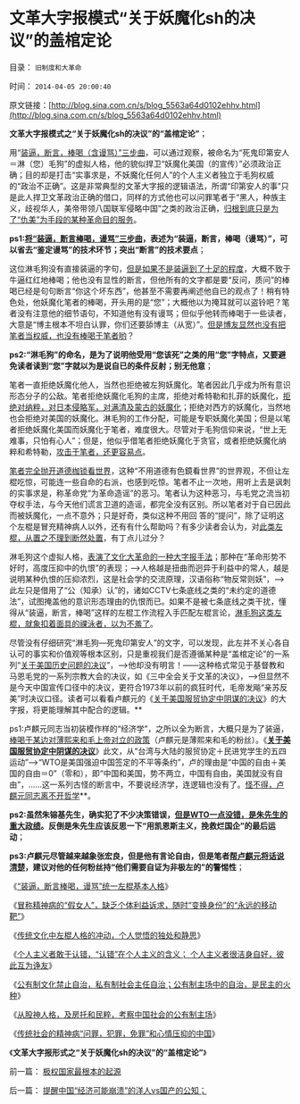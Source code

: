 # 文革大字报模式“关于妖魔化sh的决议”的盖棺定论

目录： `旧制度和大革命` 

时间： `2014-04-05 20:00:40` 

原文链接：[http://blog.sina.com.cn/s/blog_5563a64d0102ehhv.html](http://blog.sina.com.cn/s/blog_5563a64d0102ehhv.html)

**文革大字报模式之“关于妖魔化sh的决议”的“盖棺定论”**；

用“[装逼，断言，棒喝（含谩骂）”三步曲](../../../2014/3/28/“装逼，断言棒喝，谩骂”统一左棍基本人格.md)，可以通过观察，被命名为“死鬼印第安人＝淋（您）毛狗”的虚拟人格，他的貌似捍卫“妖魔化美国（的宣传）”必须政治正确；目的却是打击“实事求是，不妖魔化任何人”的个人主义者独立于毛狗权威的“政治不正确”。这是非常典型的文革大字报的逻辑语法，所谓“印第安人的事”只是此人捍卫文革政治正确的借口，同样的方式他也可以问罪笔者于“黑人，种族主义，歧视华人，美帝带领八国联军侵略中国”之类的政治正确，[归根到底只是为了“仇美”为手段的某种革命目的服务](http://darthvad.blog.163.com/blog/static/53399470201411311545877/)。

**ps1:[将“装逼，断言棒喝，谩骂”三步曲](../../../2014/3/26/“装逼，断言棒喝，谩骂”，左棍与个人主义不可调和的敌我矛盾.md)，表述为“装逼，断言，棒喝（谩骂）”，可以省去“鉴定谩骂”的技术环节；突出“断言”的技术要点**；

这位淋毛狗没有直接装逼的字句，[但是如果不是装逼到了十足的程度](../../../2009/7/26/极左特权卫士的道德优越感来自何处.md)，大概不致于牛逼红红地棒喝；他也没有显性的断言，但他所有的文字都是要“反问，质问”的棒喝已经是句句断言“你这个坏东西”，他甚至不需要再阐述他自已的观点了！稍有特色处，他妖魔化笔者的棒喝，开头用的是“您”；大概他以为掩耳就可以盗铃吧？笔者没有注意他的细节语句，不知道他有没有谩骂；但似乎他转而棒喝于一些读者，大意是“博主根本不坦白认罪，你们还要舔博主（从宽）”。[但是博友显然也没有把笔者当权威，也没有棒喝于笔者哟](../../../2013/5/19/所谓“黑粉”，是独立思考的“人权粉”.md)？

**ps2:“淋毛狗”的命名，是为了说明他受用“您该死”之类的用“您”字特点，又要避免读者读到“您”字就以为是说自已的条件反射；别无他意**；

笔者一直拒绝妖魔化他人，当然也拒绝被左狗妖魔化。笔者因此几乎成为所有意识形态分子的公敌。笔者拒绝妖魔化毛狗的主席，拒绝对希特勒和扎菲的妖魔化，[拒绝对纳粹，对日本侵略军，对满清及蒙古的妖魔化](../../../2008/11/27/血的教训：不要妖魔化敌人.md)；拒绝对西方的妖魔化，当然地也会拒绝对美国的妖魔化。淋毛狗的工作分配，可能是专职妖魔化美国；但是以笔者拒绝妖魔化美国而妖魔化于笔者，难度很大。尽管对于毛狗信仰来说，“世上无难事，只怕有心人”；但是，他似乎借笔者拒绝妖魔化于贪官，或者拒绝妖魔化纳粹和希特勒，[攻击于笔者，还更容易点](../../../2011/9/2/妖魔化希特勒掩盖了什么？法国的殖民主义与英国有何不同？.md)。

[笔者完全抛开道德枷锁看世界](../../../2010/11/25/抛开道德枷锁看历史，抛开信仰看历史.md)，这种“不用道德有色鏡看世界”的世界观，不但让左棍吃惊，可能连一些自命的右派，也感到吃惊。笔者不止一次地，用听上去是讽刺的实事求是，称革命党“为革命造谣”的恶习。笔者认为这种恶习，与毛党之流当初夺权手法，与今天他们谎言卫道的造谣，都完全没有区别。所以笔者对于自已因此而被妖魔化，一点不意外；只是好奇，类似这种不用回
答的“提问”，除了证明这个左棍是冒充精神病人以外，还有有什么帮助吗？有多少读者会认为，对[此类左棍，从置之不理到断然处置](../../../2014/2/3/伊索寓言解读牛二定律的威力：公有制为什么不可能“公正”？.md)，有丁点儿过分？

淋毛狗这个虚拟人格，[表演了文化大革命的一种大字报手法](../../../2013/8/18/实体法学视角中，文化大革命发酵的正反馈.md)；那种在“革命形势不好时，高度压抑中的仇恨”的表现；——>人格越是扭曲而迥异于利益中的常人，越是说明某种仇恨的压抑浓烈，这是社会学的交流原理，汉语俗称“物反常则妖”，——>此左只是借用了“公（知承）认”的，诸如CCTV七条底线之类的“未约定的道德法”，试图掩盖他的意识形态理由的仇恨而已。如果不是被七条底线之类干扰，懂得从“装逼，断言，棒喝”这样的左棍工作流程入手匹配左棍言论，[淋毛狗这类左棍，就象扣着面具的祼泳者，以为不羞了](http://darthvad.blog.163.com/blog/static/53399470201411695030837/)。

尽管没有仔细研究“淋毛狗—死鬼印第安人”的文字，可以发现，此左并不关心各自认可的事实和价值观等根本区别，只是重视我们是否遵循某种是“盖棺定论”的一系列“[关于美国历史问题的决议](../../../2011/1/19/“妖魔化美国”有全球“统一战线”.md)”，——>他却没有明言！——这种格式常见于基督教和马恩毛党的一系列宗教大会的决议，如《三中全会关于文革的决议》，——>但显然不是今天中国宣传口径中的决议，更符合1973年以前的疯狂时代，毛帝发飚“亲苏反美”时决议口径。读者可以看看卢麒元的《[关于美国服贸协定中阴谋的决议](http://blog.sina.com.cn/s/blog_4a405fd90102erwb.html)》的大字报，将更能理解其中配合的逻辑。**

ps1:卢麒元同志当初装模作样的“经济学”，之所以全为断言，大概只是为了装逼，[棒喝于某边对薄熙来和毛上帝对立的政策](../../../2013/11/13/宇宙真理强势崛起一年多，地狱法则的英明投机！.md)（卢麒元是薄熙来和毛的粉丝）。《**[**关于美国服贸协定中阴谋的决议**](http://blog.sina.com.cn/s/blog_4a405fd90102erwb.html)**》此文，从“台湾与大陆的服贸协定＋民进党学生的五四运动”——>“WTO是美国强迫中国签定的不平等条约”，卢的理由是“中国的自由＋美国的自由＝0”（零和），即“中国和美国，势不两立，中国有自由，美国就没有自由”，……这一系列古怪的断言中，不要说经济学，连逻辑也没有了。[怪不得，卢麒元同志离不开哲学](../../../2010/2/3/迷恋哲学不是邪恶的，就是没用的.md)**。

**ps2:虽然朱镕基先生，确实犯了不少决策错误，[但是WTO一点没错，是朱先生的重大政绩](../../../2011/11/10/WTO中看民主法治最早的约法、协商和仲裁形态.md)。反倒是朱先生应该反思一下“用凯恩斯主义，挽救烂国企”的最后运动**；

**ps3:卢麒元尽管越来越象张宏良，但是他有言论自由，但是笔者[帮卢麒元将话说清楚](../../../2011/12/26/“不争论”是尊重自已的美德；“不急于争论”是养生好习惯.md)，建议对他的任何粉丝持“他们需要自证为非极左的”的警惕性**；

《[“装逼，断言棒喝，谩骂”统一左棍基本人格](../../../2014/3/28/“装逼，断言棒喝，谩骂”统一左棍基本人格.md)》

《[冒称精神病的“假女人”，缺乏个体利益诉求，随时“变换身份”的“永远的移动靶”](../../../2014/3/29/左棍冒称精神病的“假女人”.md)》

《[传统文化中左棍人格的冲动，个人觉悟的独处和静思](../../../2014/3/31/传统文化中左棍人格的冲动，个人觉悟的独处和静思.md)》

《[个人主义者敢于认错，“认错”在个人主义的含义；
个人主义者很洁身自好，彼此互为诤友](../../../2014/4/1/个人主义者敢于认错，公民社会中“认错”的含义.md)》

《[公有制文化禁止自治，私有制社会主任自治；公有制主场中的自治，是民主的火种](../../../2014/4/2/在公有制传统的主场，绝不可以闹革命.md)》

《[从股神人格，及房托和民粹，考察中国社会的公有制主场](../../../2014/4/3/从股神人格，及房托和民粹，考察中国社会的公有制主场.md)》

《[传统社会的精神病“问罪，犯罪，免罪”和心情压抑的中国](../../../2014/4/4/传统社会的精神病“问罪，犯罪，免罪”和心情压抑的中国.md)》

《**文革大字报形式之“关于妖魔化sh的决议”的“盖棺定论”**》

前一篇： [极权国家最根本的起源](../../../2014/4/6/极权国家最根本的起源.md)

后一篇： [提醒中国“经济可能崩溃”的洋人vs国产的公知；](../../../2014/4/4/提醒中国“经济可能崩溃”的洋人vs国产的公知；.md)

